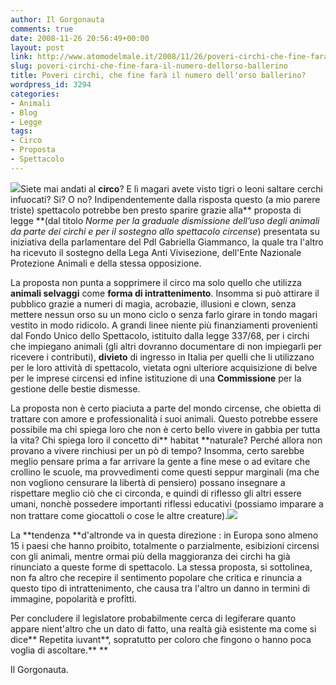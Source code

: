 ```yaml
---
author: Il Gorgonauta
comments: true
date: 2008-11-26 20:56:49+00:00
layout: post
link: http://www.atomodelmale.it/2008/11/26/poveri-circhi-che-fine-fara-il-numero-dellorso-ballerino/
slug: poveri-circhi-che-fine-fara-il-numero-dellorso-ballerino
title: Poveri circhi, che fine farà il numero dell'orso ballerino?
wordpress_id: 3294
categories:
- Animali
- Blog
- Legge
tags:
- Circo
- Proposta
- Spettacolo
---
```


![](http://www.atomodelmale.it/wp-content/uploads/2008/11/orso-271x300.jpg)Siete mai andati al **circo**? E lì magari avete visto tigri o leoni saltare cerchi infuocati? Si? O no? Indipendentemente dalla risposta questo (a mio parere triste) spettacolo potrebbe ben presto sparire grazie alla** proposta di legge **(dal titolo _Norme per la graduale dismissione dell’uso degli animali da parte dei circhi e per il sostegno allo spettacolo_ _circense_) presentata su iniziativa della parlamentare del Pdl Gabriella Giammanco, la quale tra l'altro ha ricevuto il sostegno della Lega Anti Vivisezione, dell'Ente Nazionale Protezione Animali e della stessa opposizione.

La proposta non punta a sopprimere il circo ma solo quello che utilizza **animali selvaggi** come **forma di intrattenimento**. Insomma si può attirare il pubblico grazie a numeri di magia, acrobazie, illusioni e clown, senza mettere nessun orso su un mono ciclo o senza farlo girare in tondo magari vestito in modo ridicolo. A grandi linee niente più finanziamenti provenienti dal Fondo Unico dello Spettacolo, istituito dalla legge 337/68, per i circhi che impiegano animali (gli altri dovranno documentare di non impiegarli per ricevere i contributi), **divieto** di ingresso in Italia per quelli che li utilizzano per le loro attività di spettacolo, vietata ogni ulteriore acquisizione di belve per le imprese circensi ed infine istituzione di una **Commissione** per la gestione delle bestie dismesse.

<!-- more -->


La proposta non è certo piaciuta a parte del mondo circense, che obietta di trattare con amore e professionalità i suoi animali. Questo potrebbe essere possibile ma chi spiega loro che non è certo bello vivere in gabbia per tutta la vita? Chi spiega loro il concetto di** habitat **naturale? Perché allora non provano a vivere rinchiusi per un pò di tempo? Insomma, certo sarebbe meglio pensare prima a far arrivare la gente a fine mese o ad evitare che crollino le scuole, ma provvedimenti come questi seppur marginali (ma che non vogliono censurare la libertà di pensiero) possano insegnare a rispettare meglio ciò che ci circonda, e quindi di riflesso gli altri essere umani, nonchè possedere importanti riflessi educativi (possiamo imparare a non trattare come giocattoli o cose le altre creature).![](http://www.atomodelmale.it/wp-content/uploads/2008/11/tigre.jpg)

La **tendenza **d'altronde va in questa direzione : in Europa sono almeno 15 i paesi che hanno proibito, totalmente o parzialmente, esibizioni circensi con gli animali, mentre ormai più della maggioranza dei circhi ha già rinunciato a queste forme di spettacolo. La stessa proposta, si sottolinea, non fa altro che recepire il sentimento popolare che critica e rinuncia a questo tipo di intrattenimento, che causa tra l'altro un danno in termini di immagine, popolarità e profitti.

Per concludere il legislatore probabilmente cerca di legiferare quanto appare nient'altro che un dato di fatto, una realtà già esistente ma come si dice** Repetita iuvant**, sopratutto per coloro che fingono o hanno poca voglia di ascoltare.**
**

Il Gorgonauta.
